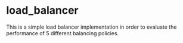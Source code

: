 # load_balancer
This is a simple load balancer implementation in order to evaluate the performance of 5 different balancing policies.
